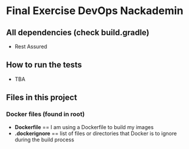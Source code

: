 # Final Exercise DevOps Nackademin

## All dependencies (check build.gradle)
- Rest Assured

## How to run the tests
- TBA



## Files in this project

### Docker files (found in root)
- **Dockerfile** == I am using a Dockerfile to build my images
- **.dockerignore** == list of files or directories that Docker is to ignore during the build process
